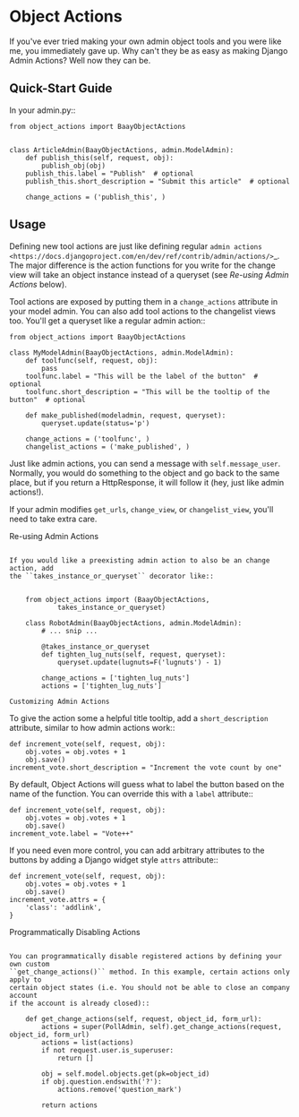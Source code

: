 Object Actions
=====================

If you've ever tried making your own admin object tools and you were
like me, you immediately gave up. Why can't they be as easy as making
Django Admin Actions? Well now they can be.


Quick-Start Guide
-----------------

In your admin.py::

    from object_actions import BaayObjectActions


    class ArticleAdmin(BaayObjectActions, admin.ModelAdmin):
        def publish_this(self, request, obj):
            publish_obj(obj)
        publish_this.label = "Publish"  # optional
        publish_this.short_description = "Submit this article"  # optional

        change_actions = ('publish_this', )


Usage
-----

Defining new tool actions are just like defining regular `admin actions
<https://docs.djangoproject.com/en/dev/ref/contrib/admin/actions/>`_. The major
difference is the action functions for you write for the change view will take
an object instance instead of a queryset (see *Re-using Admin Actions* below).

Tool actions are exposed by putting them in a ``change_actions`` attribute in
your model admin. You can also add tool actions to the changelist views too.
You'll get a queryset like a regular admin action::

    from object_actions import BaayObjectActions

    class MyModelAdmin(BaayObjectActions, admin.ModelAdmin):
        def toolfunc(self, request, obj):
            pass
        toolfunc.label = "This will be the label of the button"  # optional
        toolfunc.short_description = "This will be the tooltip of the button"  # optional

        def make_published(modeladmin, request, queryset):
            queryset.update(status='p')

        change_actions = ('toolfunc', )
        changelist_actions = ('make_published', )

Just like admin actions, you can send a message with ``self.message_user``.
Normally, you would do something to the object and go back to the same
place, but if you return a HttpResponse, it will follow it (hey, just
like admin actions!).

If your admin modifies ``get_urls``, ``change_view``, or ``changelist_view``,
you'll need to take extra care.

Re-using Admin Actions
``````````````````````

If you would like a preexisting admin action to also be an change action, add
the ``takes_instance_or_queryset`` decorator like::


    from object_actions import (BaayObjectActions,
            takes_instance_or_queryset)

    class RobotAdmin(BaayObjectActions, admin.ModelAdmin):
        # ... snip ...

        @takes_instance_or_queryset
        def tighten_lug_nuts(self, request, queryset):
            queryset.update(lugnuts=F('lugnuts') - 1)

        change_actions = ['tighten_lug_nuts']
        actions = ['tighten_lug_nuts']

Customizing Admin Actions
`````````````````````````

To give the action some a helpful title tooltip, add a ``short_description``
attribute, similar to how admin actions work::

    def increment_vote(self, request, obj):
        obj.votes = obj.votes + 1
        obj.save()
    increment_vote.short_description = "Increment the vote count by one"

By default, Object Actions will guess what to label the button based on
the name of the function. You can override this with a ``label`` attribute::

    def increment_vote(self, request, obj):
        obj.votes = obj.votes + 1
        obj.save()
    increment_vote.label = "Vote++"

If you need even more control, you can add arbitrary attributes to the buttons
by adding a Django widget style `attrs` attribute::

    def increment_vote(self, request, obj):
        obj.votes = obj.votes + 1
        obj.save()
    increment_vote.attrs = {
        'class': 'addlink',
    }

Programmatically Disabling Actions
``````````````````````````````````

You can programmatically disable registered actions by defining your own custom
``get_change_actions()`` method. In this example, certain actions only apply to
certain object states (i.e. You should not be able to close an company account
if the account is already closed)::

    def get_change_actions(self, request, object_id, form_url):
        actions = super(PollAdmin, self).get_change_actions(request, object_id, form_url)
        actions = list(actions)
        if not request.user.is_superuser:
            return []

        obj = self.model.objects.get(pk=object_id)
        if obj.question.endswith('?'):
            actions.remove('question_mark')

        return actions
